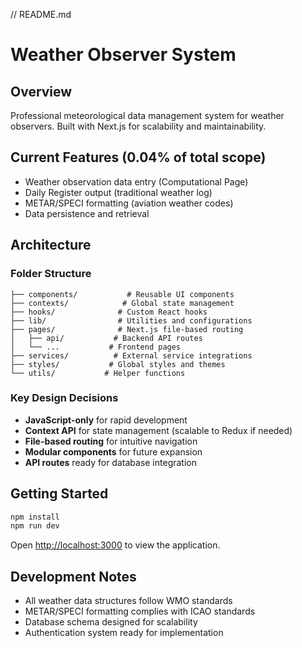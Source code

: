 // README.md
# Weather Observer System

## Overview
Professional meteorological data management system for weather observers.
Built with Next.js for scalability and maintainability.

## Current Features (0.04% of total scope)
- Weather observation data entry (Computational Page)
- Daily Register output (traditional weather log)
- METAR/SPECI formatting (aviation weather codes)
- Data persistence and retrieval

## Architecture

### Folder Structure
```
├── components/           # Reusable UI components
├── contexts/            # Global state management
├── hooks/              # Custom React hooks
├── lib/                # Utilities and configurations
├── pages/              # Next.js file-based routing
│   ├── api/           # Backend API routes
│   └── ...           # Frontend pages
├── services/          # External service integrations
├── styles/           # Global styles and themes
└── utils/           # Helper functions
```

### Key Design Decisions
- **JavaScript-only** for rapid development
- **Context API** for state management (scalable to Redux if needed)
- **File-based routing** for intuitive navigation
- **Modular components** for future expansion
- **API routes** ready for database integration

## Getting Started

```bash
npm install
npm run dev
```

Open [http://localhost:3000](http://localhost:3000) to view the application.


## Development Notes
- All weather data structures follow WMO standards
- METAR/SPECI formatting complies with ICAO standards
- Database schema designed for scalability
- Authentication system ready for implementation
